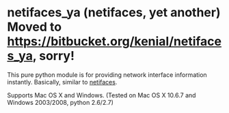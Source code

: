 netifaces_ya (netifaces, yet another) Moved to https://bitbucket.org/kenial/netifaces_ya, sorry!
====


This pure python module is for providing network interface information instantly.
Basically, similar to [netifaces](http://pypi.python.org/pypi/netifaces).


Supports Mac OS X and Windows.
(Tested on Mac OS X 10.6.7 and Windows 2003/2008, python 2.6/2.7)